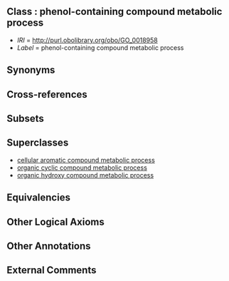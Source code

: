 
## Class : phenol-containing compound metabolic process

 * *IRI* = http://purl.obolibrary.org/obo/GO_0018958
 * *Label* = phenol-containing compound metabolic process

## Synonyms


## Cross-references


## Subsets


## Superclasses

 * [cellular aromatic compound metabolic process](../../GO/25/GO_0006725.md)
 * [organic cyclic compound metabolic process](../../GO/60/GO_1901360.md)
 * [organic hydroxy compound metabolic process](../../GO/15/GO_1901615.md)

## Equivalencies


## Other Logical Axioms


## Other Annotations


## External Comments


